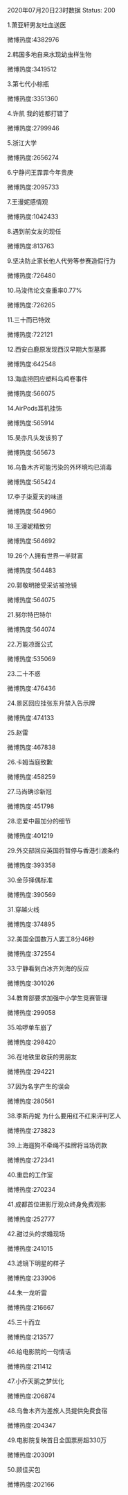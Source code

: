2020年07月20日23时数据
Status: 200

1.萧亚轩男友吐血送医

微博热度:4382976

2.韩国多地自来水现幼虫样生物

微博热度:3419512

3.第七代小棕瓶

微博热度:3351360

4.许凯 我的姓都打错了

微博热度:2799946

5.浙江大学

微博热度:2656274

6.宁静问王霏霏今年贵庚

微博热度:2095733

7.王漫妮感情观

微博热度:1042433

8.遇到前女友的现任

微博热度:813763

9.坚决防止家长他人代劳等参赛造假行为

微博热度:726480

10.马浚伟论文查重率0.77%

微博热度:726265

11.三十而已特效

微博热度:722121

12.西安白鹿原发现西汉早期大型墓葬

微博热度:642548

13.海底捞回应塑料乌鸡卷事件

微博热度:566075

14.AirPods耳机挂饰

微博热度:565914

15.吴亦凡头发该剪了

微博热度:565673

16.乌鲁木齐可能污染的外环境均已消毒

微博热度:565424

17.李子柒夏天的味道

微博热度:564960

18.王漫妮精致穷

微博热度:564692

19.26个人拥有世界一半财富

微博热度:564483

20.郭敬明接受采访被抢镜

微博热度:564075

21.努尔特巴特尔

微博热度:564074

22.万能凉面公式

微博热度:535069

23.二十不惑

微博热度:476436

24.景区回应挂张东升禁入告示牌

微博热度:474133

25.赵雷

微博热度:467838

26.卡姆当庭致歉

微博热度:458259

27.马尚确诊新冠

微博热度:451798

28.恋爱中最加分的细节

微博热度:401219

29.外交部回应英国将暂停与香港引渡条约

微博热度:393358

30.金莎择偶标准

微博热度:390569

31.穿越火线

微博热度:374895

32.美国全国数万人罢工8分46秒

微博热度:372554

33.宁静看到白冰齐刘海的反应

微博热度:301026

34.教育部要求加强中小学生竞赛管理

微博热度:299058

35.哈啰单车崩了

微博热度:298420

36.在地铁里收获的男朋友

微博热度:294221

37.因为名字产生的误会

微博热度:280561

38.李斯丹妮 为什么要用红不红来评判艺人

微博热度:273823

39.上海遛狗不牵绳不挂牌将当场罚款

微博热度:272341

40.重启的工作室

微博热度:270234

41.成都首位进影厅观众终身免费观影

微博热度:252777

42.甜过头的求婚现场

微博热度:241015

43.滤镜下明星的样子

微博热度:233906

44.朱一龙听雷

微博热度:216667

45.三十而立

微博热度:213577

46.给电影院的一句情话

微博热度:211412

47.小乔天鹅之梦优化

微博热度:206874

48.乌鲁木齐为差旅人员提供免费食宿

微博热度:204347

49.电影院复映首日全国票房超330万

微博热度:203091

50.顾佳买包

微博热度:202166

